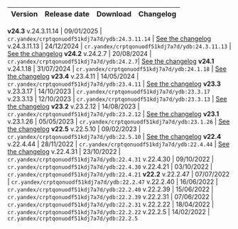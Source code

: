 | Version | Release date | Download | Changelog |
:--- | :--- | :--- | :---
**v24.3**
v.24.3.11.14  | 09/01/2025 | `cr.yandex/crptqonuodf51kdj7a7d/ydb:24.3.11.14` | [See the changelog](../../../changelog-server.md#24-3-11-14)
v.24.3.11.13  | 24/12/2024 | `cr.yandex/crptqonuodf51kdj7a7d/ydb:24.3.11.13` | [See the changelog](../../../changelog-server.md#24-3-11-13)
**v24.2**
v.24.2.7  | 20/08/2024 | `cr.yandex/crptqonuodf51kdj7a7d/ydb:24.2.7`| [See the changelog](../../../changelog-server.md#24-2)
**v24.1**
v.24.1.18 | 31/07/2024 | `cr.yandex/crptqonuodf51kdj7a7d/ydb:24.1.18` | [See the changelog](../../../changelog-server.md#24-1)
**v23.4**
v.23.4.11 | 14/05/2024 | `cr.yandex/crptqonuodf51kdj7a7d/ydb:23.4.11` | [See the changelog](../../../changelog-server.md#23-4)
**v23.3**
v.23.3.17 | 14/10/2023 | `cr.yandex/crptqonuodf51kdj7a7d/ydb:23.3.17`
v.23.3.13 | 12/10/2023 | `cr.yandex/crptqonuodf51kdj7a7d/ydb:23.3.13` | [See the changelog](../../../changelog-server.md#23-3)
**v23.2**
v.23.2.12 | 14/08/2023 | `cr.yandex/crptqonuodf51kdj7a7d/ydb:23.2.12` | [See the changelog](../../../changelog-server.md#23-2)
**v23.1**
v.23.1.26 | 05/05/2023 | `cr.yandex/crptqonuodf51kdj7a7d/ydb:23.1.26` | [See the changelog](../../../changelog-server.md#23-1)
**v22.5**
v.22.5.10 | 09/02/2023 | `cr.yandex/crptqonuodf51kdj7a7d/ydb:22.5.10` | [See the changelog](../../../changelog-server.md#22-5)
**v22.4**
v.22.4.44 | 28/11/2022 | `cr.yandex/crptqonuodf51kdj7a7d/ydb:22.4.44` | [See the changelog](../../../changelog-server.md#22-4)
v.22.4.31 | 23/10/2022 | `cr.yandex/crptqonuodf51kdj7a7d/ydb:22.4.31`
v.22.4.30 | 09/10/2022 | `cr.yandex/crptqonuodf51kdj7a7d/ydb:22.4.30`
v.22.4.21 | 03/10/2022 | `cr.yandex/crptqonuodf51kdj7a7d/ydb:22.4.21`
**v22.2**
v.22.2.47 | 07/07/2022 | `cr.yandex/crptqonuodf51kdj7a7d/ydb:22.2.47`
v.22.2.40 | 16/06/2022 | `cr.yandex/crptqonuodf51kdj7a7d/ydb:22.2.40`
v.22.2.39 | 15/06/2022 | `cr.yandex/crptqonuodf51kdj7a7d/ydb:22.2.39`
v.22.2.31 | 07/06/2022 | `cr.yandex/crptqonuodf51kdj7a7d/ydb:22.2.31`
v.22.2.22 | 18/04/2022 | `cr.yandex/crptqonuodf51kdj7a7d/ydb:22.2.22`
v.22.2.5 | 14/02/2022 | `cr.yandex/crptqonuodf51kdj7a7d/ydb:22.2.5`
